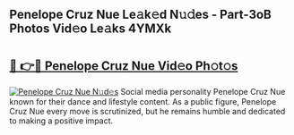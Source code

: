 ## Penelope Cruz Nue Le𝚊k𝚎d N𝚞𝚍es - Part-3oB Photos Vid𝚎o Le𝚊ks 4YMXk

# <h2><a href="http://fb07hr1.evod.top/?m=Penelope+Cruz+Nue">🔗 👉🔴 Penelope Cruz Nue Vid𝚎o Ph𝚘t𝚘s</a></h2>

[![Penelope Cruz Nue N𝚞d𝚎s](https://i.imgur.com/8V9OHl7.gif)](http://fb07hr1.evod.top/?m=Penelope+Cruz+Nue)
Social media personality Penelope Cruz Nue known for their dance and lifestyle content. As a public figure, Penelope Cruz Nue every move is scrutinized, but he remains humble and dedicated to making a positive impact. 
